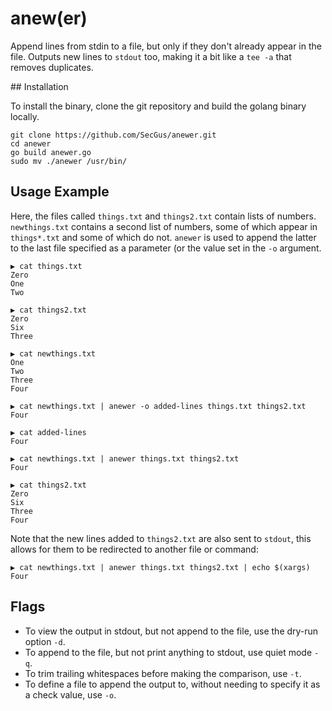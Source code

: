 # anew(er)

Append lines from stdin to a file, but only if they don't already appear in the file.
Outputs new lines to `stdout` too, making it a bit like a `tee -a` that removes duplicates.

## Installation

To install the binary, clone the git repository and build the golang binary locally.

```
git clone https://github.com/SecGus/anewer.git
cd anewer
go build anewer.go
sudo mv ./anewer /usr/bin/
```

## Usage Example

Here, the files called `things.txt` and `things2.txt` contain lists of numbers. `newthings.txt` contains a second
list of numbers, some of which appear in `things*.txt` and some of which do not. `anewer` is used
to append the latter to the last file specified as a parameter (or the value set in the `-o` argument.


```
▶ cat things.txt
Zero
One
Two

▶ cat things2.txt
Zero
Six
Three

▶ cat newthings.txt
One
Two
Three
Four

▶ cat newthings.txt | anewer -o added-lines things.txt things2.txt
Four

▶ cat added-lines
Four

▶ cat newthings.txt | anewer things.txt things2.txt
Four

▶ cat things2.txt
Zero
Six
Three
Four

```

Note that the new lines added to `things2.txt` are also sent to `stdout`, this allows for them to
be redirected to another file or command:

```
▶ cat newthings.txt | anewer things.txt things2.txt | echo $(xargs)
Four
```

## Flags

- To view the output in stdout, but not append to the file, use the dry-run option `-d`.
- To append to the file, but not print anything to stdout, use quiet mode `-q`.
- To trim trailing whitespaces before making the comparison, use `-t`.
- To define a file to append the output to, without needing to specify it as a check value, use `-o`.
